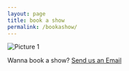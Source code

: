 ```yaml
---
layout: page
title: book a show
permalink: /bookashow/
---
```

 
 ![Picture 1](http://i.imgur.com/MvRUJCt.jpg)
  
  
 Wanna book a show?  <a href="/feedback">Send us an Email</a></p>




 
 

        

